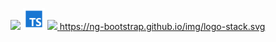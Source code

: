 <img height=25 src="https://raw.githubusercontent.com/caiogondim/javascript-server-side-logos/master/node.js/standard/454x128.png"> <img height=35 src="./icons8-typescript-96.png">
 [<img height=35 src="https://ng-bootstrap.github.io/img/logo-stack.svg)https://ng-bootstrap.github.io/img/logo-stack.svg">
](https://ng-bootstrap.github.io/img/logo-stack.svg)https://ng-bootstrap.github.io/img/logo-stack.svg
